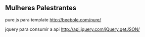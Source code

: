 Mulheres Palestrantes
--

pure.js para template
http://beebole.com/pure/

jquery para consumir a api
http://api.jquery.com/jQuery.getJSON/